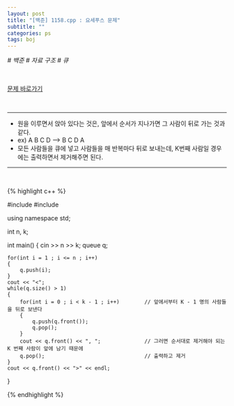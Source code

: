```yaml
---
layout: post
title: "[백준] 1158.cpp : 요세푸스 문제"
subtitle: ""
categories: ps
tags: boj
---
```


*# 백준 # 자료 구조 # 큐*

<br>

[문제 바로가기](https://www.acmicpc.net/problem/1158)

<br>

---

- 원을 이루면서 앉아 있다는 것은, 앞에서 순서가 지나가면 그 사람이 뒤로 가는 것과 같다.
- ex) A B C D --> B C D A
- 모든 사람들을 큐에 넣고 사람들을 매 반복마다 뒤로 보내는데, K번째 사람일 경우에는 출력하면서 제거해주면 된다.

---
<br>

{% highlight c++ %}

#include <iostream>
#include <queue>

using namespace std;

int n, k;

int main()
{
    cin >> n >> k;
    queue<int> q;

    for(int i = 1 ; i <= n ; i++)
    {
        q.push(i);
    }
    cout << "<";
    while(q.size() > 1)
    {
        for(int i = 0 ; i < k - 1 ; i++)        // 앞에서부터 K - 1 명의 사람들을 뒤로 보낸다
        {
            q.push(q.front());
            q.pop();
        }
        cout << q.front() << ", ";              // 그러면 순서대로 제거해야 되는 K 번째 사람이 앞에 남기 때문에
        q.pop();                                // 출력하고 제거
    }
    cout << q.front() << ">" << endl;
}

{% endhighlight %}

